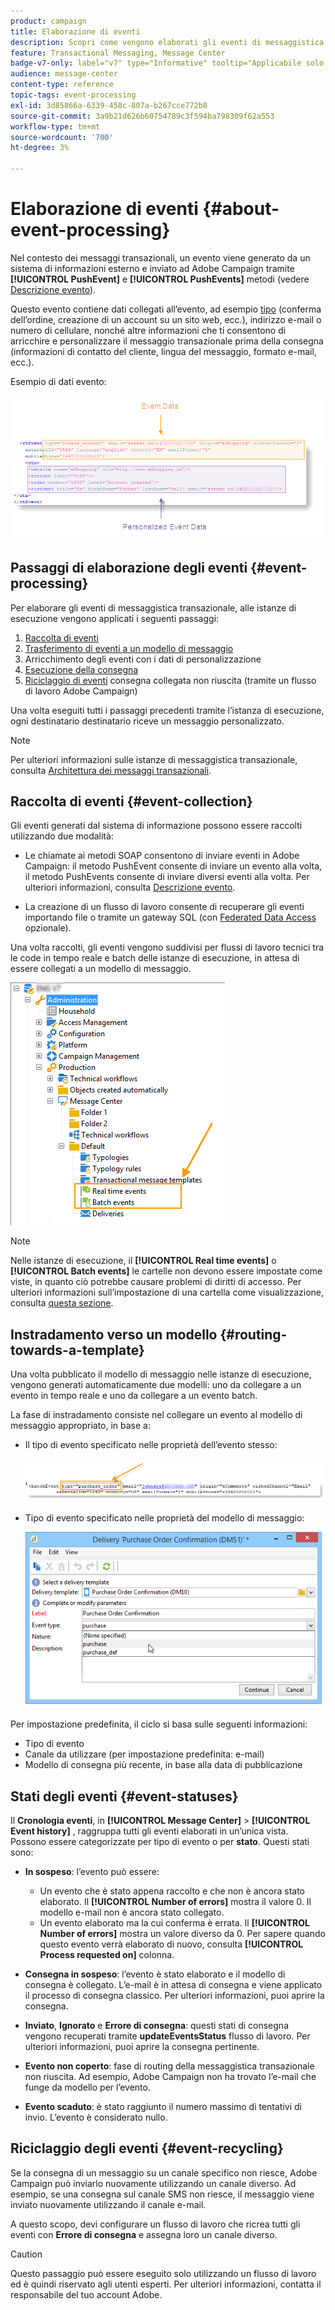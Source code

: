 ```yaml
---
product: campaign
title: Elaborazione di eventi
description: Scopri come vengono elaborati gli eventi di messaggistica transazionale in Adobe Campaign Classic
feature: Transactional Messaging, Message Center
badge-v7-only: label="v7" type="Informative" tooltip="Applicabile solo a Campaign Classic v7"
audience: message-center
content-type: reference
topic-tags: event-processing
exl-id: 3d85866a-6339-458c-807a-b267cce772b8
source-git-commit: 3a9b21d626b60754789c3f594ba798309f62a553
workflow-type: tm+mt
source-wordcount: '700'
ht-degree: 3%

---
```


# Elaborazione di eventi {#about-event-processing}



Nel contesto dei messaggi transazionali, un evento viene generato da un sistema di informazioni esterno e inviato ad Adobe Campaign tramite **[!UICONTROL PushEvent]** e **[!UICONTROL PushEvents]** metodi (vedere [Descrizione evento](../../message-center/using/event-description.md)).

Questo evento contiene dati collegati all’evento, ad esempio [tipo](../../message-center/using/creating-event-types.md) (conferma dell’ordine, creazione di un account su un sito web, ecc.), indirizzo e-mail o numero di cellulare, nonché altre informazioni che ti consentono di arricchire e personalizzare il messaggio transazionale prima della consegna (informazioni di contatto del cliente, lingua del messaggio, formato e-mail, ecc.).

Esempio di dati evento:

![](assets/messagecenter_events_request_001.png)

## Passaggi di elaborazione degli eventi {#event-processing}

Per elaborare gli eventi di messaggistica transazionale, alle istanze di esecuzione vengono applicati i seguenti passaggi:

1. [Raccolta di eventi](#event-collection)
1. [Trasferimento di eventi a un modello di messaggio](#routing-towards-a-template)
1. Arricchimento degli eventi con i dati di personalizzazione
1. [Esecuzione della consegna](../../message-center/using/delivery-execution.md)
1. [Riciclaggio di eventi](#event-recycling) consegna collegata non riuscita (tramite un flusso di lavoro Adobe Campaign)

Una volta eseguiti tutti i passaggi precedenti tramite l’istanza di esecuzione, ogni destinatario destinatario riceve un messaggio personalizzato.

>[!NOTE]
>
>Per ulteriori informazioni sulle istanze di messaggistica transazionale, consulta [Architettura dei messaggi transazionali](../../message-center/using/transactional-messaging-architecture.md).


## Raccolta di eventi {#event-collection}

Gli eventi generati dal sistema di informazione possono essere raccolti utilizzando due modalità:

* Le chiamate ai metodi SOAP consentono di inviare eventi in Adobe Campaign: il metodo PushEvent consente di inviare un evento alla volta, il metodo PushEvents consente di inviare diversi eventi alla volta. Per ulteriori informazioni, consulta [Descrizione evento](../../message-center/using/event-description.md).

* La creazione di un flusso di lavoro consente di recuperare gli eventi importando file o tramite un gateway SQL (con [Federated Data Access](../../installation/using/about-fda.md) opzionale).

Una volta raccolti, gli eventi vengono suddivisi per flussi di lavoro tecnici tra le code in tempo reale e batch delle istanze di esecuzione, in attesa di essere collegati a un modello di messaggio.

![](assets/messagecenter_events_queues_001.png)

>[!NOTE]
>
>Nelle istanze di esecuzione, il **[!UICONTROL Real time events]** o **[!UICONTROL Batch events]** le cartelle non devono essere impostate come viste, in quanto ciò potrebbe causare problemi di diritti di accesso. Per ulteriori informazioni sull’impostazione di una cartella come visualizzazione, consulta [questa sezione](../../platform/using/access-management-folders.md).

## Instradamento verso un modello {#routing-towards-a-template}

Una volta pubblicato il modello di messaggio nelle istanze di esecuzione, vengono generati automaticamente due modelli: uno da collegare a un evento in tempo reale e uno da collegare a un evento batch.

La fase di instradamento consiste nel collegare un evento al modello di messaggio appropriato, in base a:

* Il tipo di evento specificato nelle proprietà dell’evento stesso:

  ![](assets/messagecenter_event_type_001.png)

* Tipo di evento specificato nelle proprietà del modello di messaggio:

  ![](assets/messagecenter_event_type_002.png)

Per impostazione predefinita, il ciclo si basa sulle seguenti informazioni:

* Tipo di evento
* Canale da utilizzare (per impostazione predefinita: e-mail)
* Modello di consegna più recente, in base alla data di pubblicazione

## Stati degli eventi {#event-statuses}

Il **Cronologia eventi**, in **[!UICONTROL Message Center]** > **[!UICONTROL Event history]** , raggruppa tutti gli eventi elaborati in un’unica vista. Possono essere categorizzate per tipo di evento o per **stato**. Questi stati sono:

* **In sospeso**: l’evento può essere:

   * Un evento che è stato appena raccolto e che non è ancora stato elaborato. Il **[!UICONTROL Number of errors]** mostra il valore 0. Il modello e-mail non è ancora stato collegato.
   * Un evento elaborato ma la cui conferma è errata. Il **[!UICONTROL Number of errors]** mostra un valore diverso da 0. Per sapere quando questo evento verrà elaborato di nuovo, consulta **[!UICONTROL Process requested on]** colonna.

* **Consegna in sospeso**: l’evento è stato elaborato e il modello di consegna è collegato. L’e-mail è in attesa di consegna e viene applicato il processo di consegna classico. Per ulteriori informazioni, puoi aprire la consegna.
* **Inviato**, **Ignorato** e **Errore di consegna**: questi stati di consegna vengono recuperati tramite **updateEventsStatus** flusso di lavoro. Per ulteriori informazioni, puoi aprire la consegna pertinente.
* **Evento non coperto**: fase di routing della messaggistica transazionale non riuscita. Ad esempio, Adobe Campaign non ha trovato l’e-mail che funge da modello per l’evento.
* **Evento scaduto**: è stato raggiunto il numero massimo di tentativi di invio. L’evento è considerato nullo.

## Riciclaggio degli eventi {#event-recycling}

Se la consegna di un messaggio su un canale specifico non riesce, Adobe Campaign può inviarlo nuovamente utilizzando un canale diverso. Ad esempio, se una consegna sul canale SMS non riesce, il messaggio viene inviato nuovamente utilizzando il canale e-mail.

A questo scopo, devi configurare un flusso di lavoro che ricrea tutti gli eventi con **Errore di consegna** e assegna loro un canale diverso.

>[!CAUTION]
>
>Questo passaggio può essere eseguito solo utilizzando un flusso di lavoro ed è quindi riservato agli utenti esperti. Per ulteriori informazioni, contatta il responsabile del tuo account Adobe.